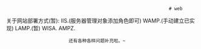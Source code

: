                                                                 # web
                                                                
                                                                
                                                                
                                                                
  关于网站部署方式(暂):
    IIS.(服务器管理对象添加角色即可)
    WAMP.(手动建立已实现)
    LAMP.(暂)
    WISA.
    AMPZ.
    
 
 
 
                           还有各种各样问题补充啦。~
